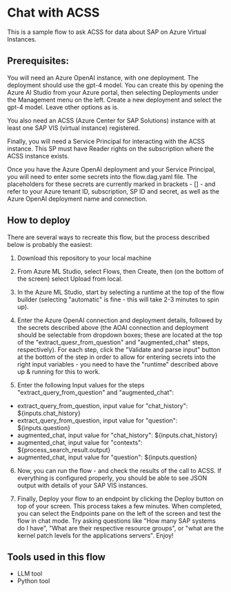 # Chat with ACSS

This is a sample flow to ask ACSS for data about SAP on Azure Virtual Instances.

## Prerequisites:

You will need an Azure OpenAI instance, with one deployment. The deployment should use the gpt-4 model. You can create this by opening the Azure AI Studio from your Azure portal, then selecting Deployments under the Management menu on the left. Create a new deployment and select the gpt-4 model. Leave other options as is.

You also need an ACSS (Azure Center for SAP Solutions) instance with at least one SAP VIS (virtual instance) registered.

Finally, you will need a Service Principal for interacting with the ACSS instance. This SP must have Reader rights on the subscription where the ACSS instance exists.

Once you have the Azure OpenAI deployment and your Service Principal, you will need to enter some secrets into the flow.dag.yaml file. The placeholders for these secrets are currently marked in brackets - [] - and refer to your Azure tenant ID, subscription, SP ID and secret, as well as the Azure OpenAI deployment name and connection.

## How to deploy

There are several ways to recreate this flow, but the process described below is probably the easiest:
1. Download this repository to your local machine

2. From Azure ML Studio, select Flows, then Create, then (on the bottom of the screen) select Upload from local.

3. In the Azure ML Studio, start by selecting a runtime at the top of the flow builder (selecting "automatic" is fine - this will take 2-3 minutes to spin up).

4. Enter the Azure OpenAI connection and deployment details, followed by the secrets described above (the AOAI connection and deployment should be selectable from dropdown boxes; these are located at the top of the "extract_quesr_from_question" and "augmented_chat" steps, respectively). For each step, click the "Validate and parse input" button at the bottom of the step in order to allow for entering secrets into the right input variables - you need to have the "runtime" described above up & running for this to work.

5. Enter the following Input values for the steps "extract_query_from_question" and "augmented_chat":

- extract_query_from_question, input value for "chat_history": ${inputs.chat_history}
- extract_query_from_question, input value for "question": ${inputs.question}
- augmented_chat, input value for "chat_history": ${inputs.chat_history}
- augmented_chat, input value for "contexts": ${process_search_result.output}
- augmented_chat, input value for "question": ${inputs.question}

6. Now, you can run the flow - and check the results of the call to ACSS. If everything is configured properly, you should be able to see JSON output with details of your SAP VIS instances.

7. Finally, Deploy your flow to an endpoint by clicking the Deploy button on top of your screen. This process takes a few minutes. When completed, you can select the Endpoints pane on the left of the screen and test the flow in chat mode. Try asking questions like "How many SAP systems do I have", "What are their respective resource groups", or "what are the kernel patch levels for the applications servers". Enjoy!


## Tools used in this flow
- LLM tool
- Python tool
